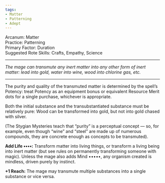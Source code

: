 ```yaml
---
tags:
- Matter
- Patterning
- Adept
---
```


Arcanum: Matter\
Practice: Patterning\
Primary Factor: Duration\
Suggested Rote Skills: Crafts, Empathy, Science

---

_The mage can transmute any inert matter into any other form of inert matter: lead into gold, water into wine, wood into chlorine gas, etc._

---

The purity and quality of the transmuted matter is determined by the spell’s Potency: treat Potency as an equipment bonus or equivalent Resource Merit dots for a single purchase, whichever is appropriate.

Both the initial substance and the transubstantiated substance must be relatively pure: Wood can be transformed into gold, but not into gold chased with silver.

(The Stygian Mysteries teach that “purity” is a perceptual concept — so, for example, even though “wine” and “steel” are made up of numerous compounds, they are concrete enough as concepts to be transmuted).

**Add Life ••••:** Transform matter into living things, or transform a living being into inert matter (but see rules on permanently transforming someone with magic). Unless the mage also adds Mind •••••, any organism created is mindless, driven purely by instinct.

**+1 Reach:** The mage may transmute multiple substances into a single substance or vice versa.